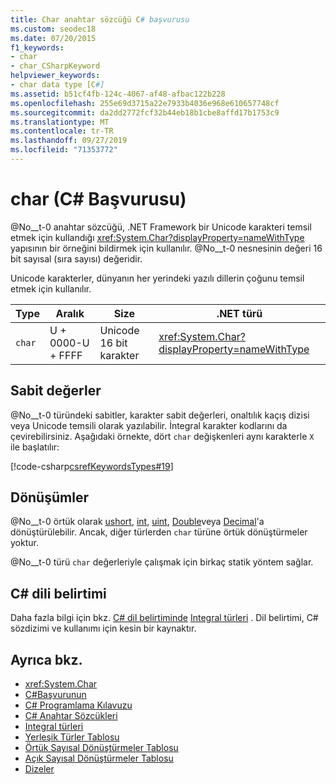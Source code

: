 ```yaml
---
title: Char anahtar sözcüğü C# başvurusu
ms.custom: seodec18
ms.date: 07/20/2015
f1_keywords:
- char
- char_CSharpKeyword
helpviewer_keywords:
- char data type [C#]
ms.assetid: b51cf4fb-124c-4067-af48-afbac122b228
ms.openlocfilehash: 255e69d3715a22e7933b4036e968e610657748cf
ms.sourcegitcommit: da2dd2772fcf32b44eb18b1cbe8affd17b1753c9
ms.translationtype: MT
ms.contentlocale: tr-TR
ms.lasthandoff: 09/27/2019
ms.locfileid: "71353772"
---
```

# <a name="char-c-reference"></a>char (C# Başvurusu)

@No__t-0 anahtar sözcüğü, .NET Framework bir Unicode karakteri temsil etmek için kullandığı <xref:System.Char?displayProperty=nameWithType> yapısının bir örneğini bildirmek için kullanılır. @No__t-0 nesnesinin değeri 16 bit sayısal (sıra sayısı) değeridir.

 Unicode karakterler, dünyanın her yerindeki yazılı dillerin çoğunu temsil etmek için kullanılır.

|Type|Aralık|Size|.NET türü|
|----------|-----------|----------|-------------------------|
|`char`|U + 0000-U + FFFF|Unicode 16 bit karakter|<xref:System.Char?displayProperty=nameWithType>|

## <a name="literals"></a>Sabit değerler

@No__t-0 türündeki sabitler, karakter sabit değerleri, onaltılık kaçış dizisi veya Unicode temsili olarak yazılabilir. İntegral karakter kodlarını da çevirebilirsiniz. Aşağıdaki örnekte, dört `char` değişkenleri aynı karakterle `X` ile başlatılır:

[!code-csharp[csrefKeywordsTypes#19](~/samples/snippets/csharp/VS_Snippets_VBCSharp/csrefKeywordsTypes/CS/keywordsTypes.cs#19)]

## <a name="conversions"></a>Dönüşümler

@No__t-0 örtük olarak [ushort](../builtin-types/integral-numeric-types.md), [int](../builtin-types/integral-numeric-types.md), [uint](../builtin-types/integral-numeric-types.md), [Double](../builtin-types/floating-point-numeric-types.md)veya [Decimal](../builtin-types/floating-point-numeric-types.md)'a dönüştürülebilir. Ancak, diğer türlerden `char` türüne örtük dönüştürmeler yoktur.

@No__t-0 türü `char` değerleriyle çalışmak için birkaç statik yöntem sağlar.

## <a name="c-language-specification"></a>C# dili belirtimi  

Daha fazla bilgi için bkz. [ C# dil belirtiminde](../language-specification/index.md) [Integral türleri](~/_csharplang/spec/types.md#integral-types) . Dil belirtimi, C# sözdizimi ve kullanımı için kesin bir kaynaktır.

## <a name="see-also"></a>Ayrıca bkz.

- <xref:System.Char>
- [C#Başvurunun](../index.md)
- [C# Programlama Kılavuzu](../../programming-guide/index.md)
- [C# Anahtar Sözcükleri](./index.md)
- [Integral türleri](../builtin-types/integral-numeric-types.md)
- [Yerleşik Türler Tablosu](./built-in-types-table.md)
- [Örtük Sayısal Dönüştürmeler Tablosu](./implicit-numeric-conversions-table.md)
- [Açık Sayısal Dönüştürmeler Tablosu](./explicit-numeric-conversions-table.md)
- [Dizeler](../../programming-guide/strings/index.md)
